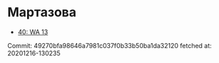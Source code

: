 # Мартазова
- [40: WA 13](40.md)

Commit: 49270bfa98646a7981c037f0b33b50ba1da32120
 fetched at: 20201216-130235
